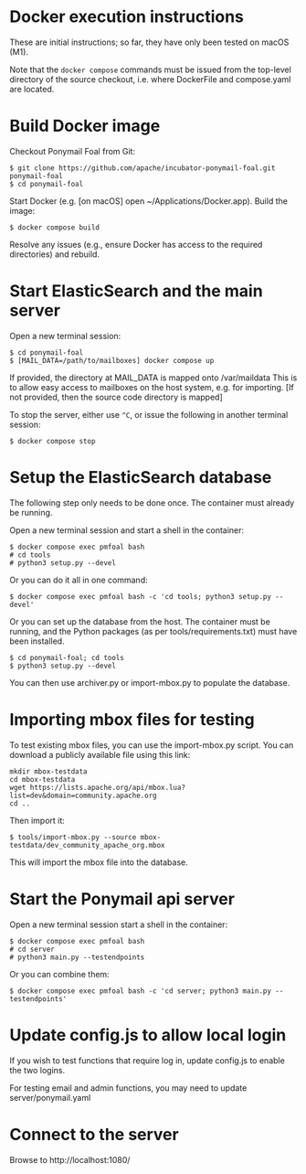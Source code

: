 <!---
 Licensed to the Apache Software Foundation (ASF) under one or more
 contributor license agreements.  See the NOTICE file distributed with
 this work for additional information regarding copyright ownership.
 The ASF licenses this file to You under the Apache License, Version 2.0
 (the "License"); you may not use this file except in compliance with
 the License.  You may obtain a copy of the License at

      http://www.apache.org/licenses/LICENSE-2.0

 Unless required by applicable law or agreed to in writing, software
 distributed under the License is distributed on an "AS IS" BASIS,
 WITHOUT WARRANTIES OR CONDITIONS OF ANY KIND, either express or implied.
 See the License for the specific language governing permissions and
 limitations under the License.
-->

Docker execution instructions
=============================

These are initial instructions; so far, they have only been tested on macOS (M1).

Note that the ```docker compose``` commands must be issued from the top-level directory
of the source checkout, i.e. where DockerFile and compose.yaml are located.

Build Docker image
==================
Checkout Ponymail Foal from Git:

```
$ git clone https://github.com/apache/incubator-ponymail-foal.git ponymail-foal
$ cd ponymail-foal
```

Start Docker (e.g. [on macOS] open ~/Applications/Docker.app). Build the image:

```$ docker compose build```

Resolve any issues (e.g., ensure Docker has access to the required directories) and rebuild.

Start ElasticSearch and the main server
=======================================

Open a new terminal session:

```
$ cd ponymail-foal
$ [MAIL_DATA=/path/to/mailboxes] docker compose up
```

If provided, the directory at MAIL_DATA is mapped onto /var/maildata
This is to allow easy access to mailboxes on the host system, e.g. for importing.
[If not provided, then the source code directory is mapped]

To stop the server, either use `^C`, or issue the following in another terminal session:

```$ docker compose stop```

Setup the ElasticSearch database
================================

The following step only needs to be done once.
The container must already be running.

Open a new terminal session and start a shell in the container:

```
$ docker compose exec pmfoal bash
# cd tools
# python3 setup.py --devel
```

Or you can do it all in one command:

```$ docker compose exec pmfoal bash -c 'cd tools; python3 setup.py --devel'```

Or you can set up the database from the host.
The container must be running, and the Python packages (as per tools/requirements.txt)
must have been installed.

```
$ cd ponymail-foal; cd tools
$ python3 setup.py --devel
```

You can then use archiver.py or import-mbox.py to populate the database.

Importing mbox files for testing
================================

To test existing mbox files, you can use the import-mbox.py script.
You can download a publicly available file using this link:

```
mkdir mbox-testdata
cd mbox-testdata
wget https://lists.apache.org/api/mbox.lua?list=dev&domain=community.apache.org
cd ..
```

Then import it:

```
$ tools/import-mbox.py --source mbox-testdata/dev_community_apache_org.mbox
```

This will import the mbox file into the database.

Start the Ponymail api server
=============================

Open a new terminal session start a shell in the container:

```
$ docker compose exec pmfoal bash
# cd server
# python3 main.py --testendpoints
```

Or you can combine them:

```$ docker compose exec pmfoal bash -c 'cd server; python3 main.py --testendpoints'```

Update config.js to allow local login
=====================================

If you wish to test functions that require log in, update config.js to enable the two logins.

For testing email and admin functions, you may need to update server/ponymail.yaml

Connect to the server
=====================

Browse to http://localhost:1080/
